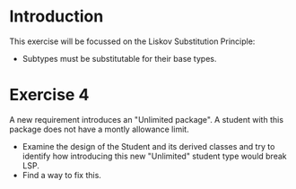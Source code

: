 # Introduction
This exercise will be focussed on the Liskov Substitution Principle:
- Subtypes must be substitutable for their base types.

# Exercise 4
A new requirement introduces an "Unlimited package". A student with this package does not have a montly allowance limit.

- Examine the design of the Student and its derived classes and try to identify how introducing this new "Unlimited" student type would break LSP.
- Find a way to fix this.
